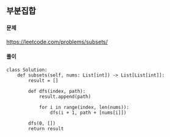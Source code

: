 ## 부분집합

#### 문제
https://leetcode.com/problems/subsets/

#### 풀이
``` python3
class Solution:
    def subsets(self, nums: List[int]) -> List[List[int]]:
        result = []

        def dfs(index, path):
            result.append(path)

            for i in range(index, len(nums)):
                dfs(i + 1, path + [nums[i]])
  
        dfs(0, [])
        return result
```
